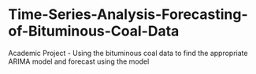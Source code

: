 # Time-Series-Analysis-Forecasting-of-Bituminous-Coal-Data
Academic Project - Using the bituminous coal data to find the appropriate ARIMA model and forecast using the model
